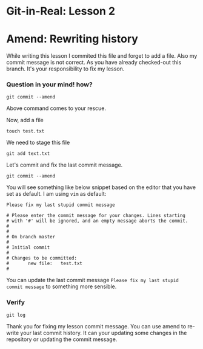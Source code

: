 # Git-in-Real: Lesson 2

# Amend: Rewriting history

While writing this lesson I commited this file and forget to add a file. Also my commit message is not correct. As you have already checked-out this branch. 
It's your responsibility to fix my lesson.

### Question in your mind! how?

```git commit --amend ```

Above command comes to your rescue.

Now, add a file

```touch test.txt```

We need to stage this file

```git add text.txt```


Let's commit and fix the last commit message.

```git commit --amend```

You will see something like below snippet based on the editor that you have set as default. I am using `vim` as default:


```
Please fix my last stupid commit message

# Please enter the commit message for your changes. Lines starting
# with '#' will be ignored, and an empty message aborts the commit.
#
#
# On branch master
#
# Initial commit
#
# Changes to be committed:
#       new file:   test.txt
#
```

You can update the last commit message `Please fix my last stupid commit message` to something more sensible.

### Verify 

```
git log
```

Thank you for fixing my lesson commit message. You can use amend to re-write your last commit history. It can your updating some changes in the repository or updating the commit message.


